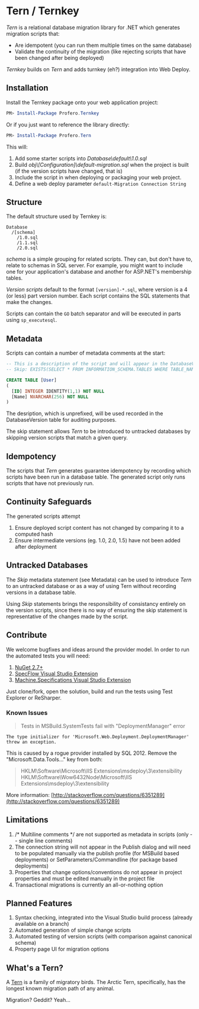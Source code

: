 Tern / Ternkey
=========

_Tern_ is a relational database migration library for .NET which generates migration scripts that:

- Are idempotent (you can run them multiple times on the same database)
- Validate the continuity of the migration (like rejecting scripts that have been changed after being deployed)

_Ternkey_ builds on _Tern_ and adds turnkey (eh?) integration into Web Deploy.

Installation
----

Install the Ternkey package onto your web application project:

```powershell
PM> Install-Package Profero.Ternkey
```

Or if you just want to reference the library directly:

```powershell
PM> Install-Package Profero.Tern
```

This will:

1. Add some starter scripts into _Database\\default\\1.0.sql_
1. Build _obj\\[Configuration]\default-migration.sql_ when the project is built (if the version scripts have changed, that is)
1. Include the script in when deploying or packaging your web project.
1. Define a web deploy parameter `default-Migration Connection String`

Structure
----

The default structure used by Ternkey is:

```text
Database
  /[schema]
    /1.0.sql
    /1.1.sql
    /2.0.sql
```

*schema* is a simple grouping for related scripts. They can, but don't have to, relate to schemas in SQL server. For example, you might want to include one for your application's database and another for ASP.NET's membership tables.

*Version scripts* default to the format `[version]-*.sql`, where version is a 4 (or less) part version number. Each script contains the SQL statements that make the changes. 

Scripts can contain the `GO` batch separator and will be executed in parts using `sp_executesql`.

Metadata
---

Scripts can contain a number of metadata comments at the start:

```sql
-- This is a description of the script and will appear in the DatabaseVersion table
-- Skip: EXISTS(SELECT * FROM INFORMATION_SCHEMA.TABLES WHERE TABLE_NAME = 'Person')

CREATE TABLE [User]
(
  [ID] INTEGER IDENTITY(1,1) NOT NULL
  [Name] NVARCHAR(256) NOT NULL
)
```

The desription, which is unprefixed, will be used recorded in the DatabaseVersion table for auditing purposes.

The skip statement allows _Tern_ to be introduced to untracked databases by skipping version scripts that match a given query.

Idempotency
----

The scripts that _Tern_ generates guarantee idempotency by recording which scripts have been run in a database table. The generated script only runs scripts that have not previously run.

Continuity Safeguards
----

The generated scripts attempt

1. Ensure deployed script content has not changed by comparing it to a computed hash
1. Ensure intermediate versions (eg. 1.0, 2.0, 1.5) have not been added after deployment

Untracked Databases
----

The _Skip_ metadata statement (see Metadata) can be used to introduce _Tern_ to an untracked database or as a way of using Tern without recording versions in a database table.

Using _Skip_ statements brings the responsibility of consistancy entirely on the version scripts, since there is no way of ensuring the skip statement is representative of the changes made by the script.

Contribute
----

We welcome bugfixes and ideas around the provider model. In order to run the automated tests you will need:

1. [NuGet 2.7+](http://visualstudiogallery.msdn.microsoft.com/27077b70-9dad-4c64-adcf-c7cf6bc9970c)
1. [SpecFlow Visual Studio Extension](http://visualstudiogallery.msdn.microsoft.com/9915524d-7fb0-43c3-bb3c-a8a14fbd40ee)
1. [Machine.Specifications Visual Studio Extension](http://visualstudiogallery.msdn.microsoft.com/4abcb54b-53b5-4c44-877f-0397556c5c44)

Just clone/fork, open the solution, build and run the tests using Test Explorer or ReSharper.

### Known Issues

> Tests in MSBuild.SystemTests fail with "DeploymentManager" error

```text
The type initializer for 'Microsoft.Web.Deployment.DeploymentManager' threw an exception.
```

This is caused by a rogue provider installed by SQL 2012. Remove the "Microsoft.Data.Tools..." key from both:

> HKLM\Software\Microsoft\IIS Extensions\msdeploy\3\extensibility
> HKLM\Software\Wow6432Node\Microsoft\IIS Extensions\msdeploy\3\extensibility

More information: [http://stackoverflow.com/questions/6351289](http://stackoverflow.com/questions/6351289)

Limitations
----

1. /\* Multiline comments \*/ are not supported as metadata in scripts (only -- single line comments)
1. The connection string will not appear in the Publish dialog and will need to be populated manually via the publish profile (for MSBuild based deployments) or SetParameters/Commandline (for package based deployments)
1. Properties that change options/conventions do not appear in project properties and must be edited manually in the project file
1. Transactional migrations is currently an all-or-nothing option

Planned Features
----

1. Syntax checking, integrated into the Visual Studio build process (already available on a branch)
1. Automated generation of simple change scripts
1. Automated testing of version scripts (with comparison against canonical schema)
1. Property page UI for migration options

What's a Tern?
----

A [Tern](http://en.wikipedia.org/wiki/Tern) is a family of migratory birds. The Arctic Tern, specifically, has the longest known migration path of any animal.

Migration? Geddit? Yeah...


